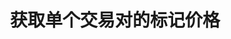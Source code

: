 ---
title: 获取单个交易对的标记价格
position_number: 13
type: get
description: /v1/future-u/market/public/q/symbol-mark-price
parameters:
    -
        name: symbol
        type: string
        mandatory: true
        default: N/A
        description: 交易对
        ranges:
content_markdown: 注：**此方法不需要签名**
left_code_blocks:
    -
        code_block: "public void getKLine() {\r\n\tString text = HttpUtil.get(URL + \"/data/api/v1/future-u/market/getKLine?market=btc_usdt&type=1min&since=0\");\r\n\tSystem.out.println(text);\r\n}"
        title: Java
        language: java
right_code_blocks:
    - code_block: |-
        {
         "msgInfo": {
            "code": "",
            "msg": ""
          },
          "msg": "",
          "data": {
            "p": 0, //价格
            "s": "", //交易对
            "t": 0 //时间
          },
          "code": 200
        }
      title: Response
      language: json
---
